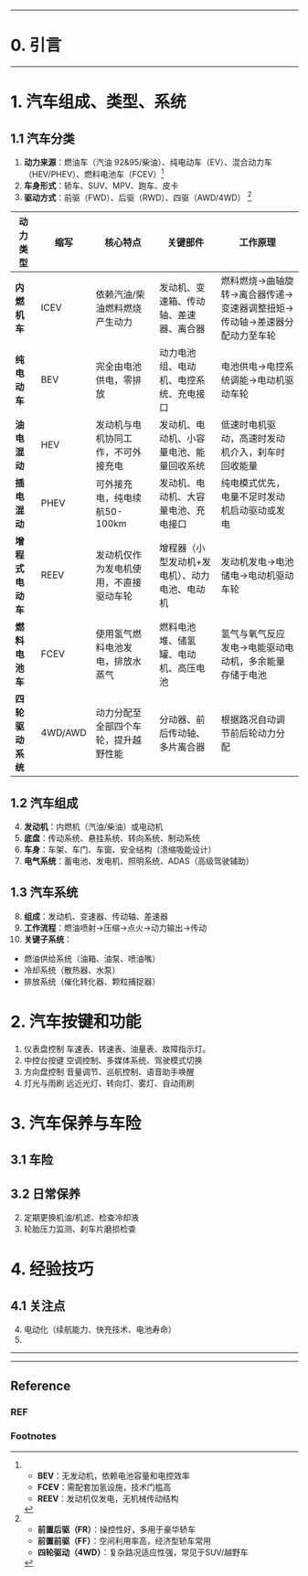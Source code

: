 ```table-of-contents
```
---
# 0. 引言


----
# 1. 汽车组成、类型、系统 
## 1.1 汽车分类 
1. **动力来源**：燃油车（汽油 92&95/柴油）、纯电动车（EV）、混合动力车（HEV/PHEV）、燃料电池车（FCEV）[^1]
2. **车身形式**：轿车、SUV、MPV、跑车、皮卡
3. **驱动方式**：前驱（FWD）、后驱（RWD）、四驱（AWD/4WD） [^2]

| **动力类型**   | **缩写**  | **核心特点**            | **关键部件**                 | **工作原理**                                    |
| ---------- | ------- | ------------------- | ------------------------ | ------------------------------------------- |
| **内燃机车**   | ICEV    | 依赖汽油/柴油燃料燃烧产生动力     | 发动机、变速箱、传动轴、差速器、离合器      | 燃料燃烧→曲轴旋转→离合器传递→变速器调整扭矩→传动轴→差速器分配动力至车轮 <br> |
| **纯电动车**   | BEV     | 完全由电池供电，零排放         | 动力电池组、电动机、电控系统、充电接口 <br> | 电池供电→电控系统调能→电动机驱动车轮                         |
| **油电混动**   | HEV     | 发动机与电机协同工作，不可外接充电   | 发动机、电动机、小容量电池、能量回收系统     | 低速时电机驱动，高速时发动机介入，刹车时回收能量                    |
| **插电混动**   | PHEV    | 可外接充电，纯电续航50-100km  | 发动机、电动机、大容量电池、充电接口 <br>  | 纯电模式优先，电量不足时发动机启动驱动或发电                      |
| **增程式电动车** | REEV    | 发动机仅作为发电机使用，不直接驱动车轮 | 增程器（小型发动机+发电机）、动力电池、电动机  | 发动机发电→电池储电→电动机驱动车轮                          |
| **燃料电池车**  | FCEV    | 使用氢气燃料电池发电，排放水蒸气    | 燃料电池堆、储氢罐、电动机、高压电池 <br>  | 氢气与氧气反应发电→电能驱动电动机，多余能量存储于电池                 |
| **四轮驱动系统** | 4WD/AWD | 动力分配至全部四个车轮，提升越野性能  | 分动器、前后传动轴、多片离合器 <br>     | 根据路况自动调节前后轮动力分配                             |
## 1.2 汽车组成 
4. **发动机**：内燃机（汽油/柴油）或电动机 
5. **底盘**：传动系统、悬挂系统、转向系统、制动系统 
6. **车身**：车架、车门、车窗、安全结构（溃缩吸能设计） 
7. **电气系统**：蓄电池、发电机、照明系统、ADAS（高级驾驶辅助）
## 1.3 汽车系统 
8. **组成**：发动机、变速器、传动轴、差速器
9. **工作流程**：燃油喷射→压缩→点火→动力输出→传动
10. **关键子系统**：
 - 燃油供给系统（油箱、油泵、喷油嘴）
 - 冷却系统（散热器、水泵）
 - 排放系统（催化转化器、颗粒捕捉器）

# 2. 汽车按键和功能 
1. 仪表盘控制
车速表、转速表、油量表、故障指示灯。
2. 中控台按键
空调控制、多媒体系统、驾驶模式切换
1. 方向盘控制
音量调节、巡航控制、语音助手唤醒 
1. 灯光与雨刷
远近光灯、转向灯、雾灯、自动雨刷 


# 3. 汽车保养与车险 
## 3.1 车险 


## 3.2 日常保养 
2. 定期更换机油/机滤、检查冷却液 
3. 轮胎压力监测、刹车片磨损检查



# 4. 经验技巧 
## 4.1 关注点 
4. 电动化（续航能力、快充技术、电池寿命）
5. 



---
---
## Reference 
### REF 


### Footnotes

[^1]: - **BEV**：无发动机，依赖电池容量和电控效率
	- **FCEV**：需配套加氢设施，技术门槛高
	- **REEV**：发动机仅发电，无机械传动结构
[^2]: - **前置后驱（FR）**：操控性好，多用于豪华轿车
	- **前置前驱（FF）**：空间利用率高，经济型轿车常用
	- **四轮驱动（4WD）**：复杂路况适应性强，常见于SUV/越野车

